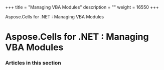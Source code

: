 +++
title = "Managing VBA Modules" 
description = "" 
weight = 16550 
+++

Aspose.Cells for .NET : Managing VBA Modules  

# Aspose.Cells for .NET : Managing VBA Modules


### Articles in this section

           

